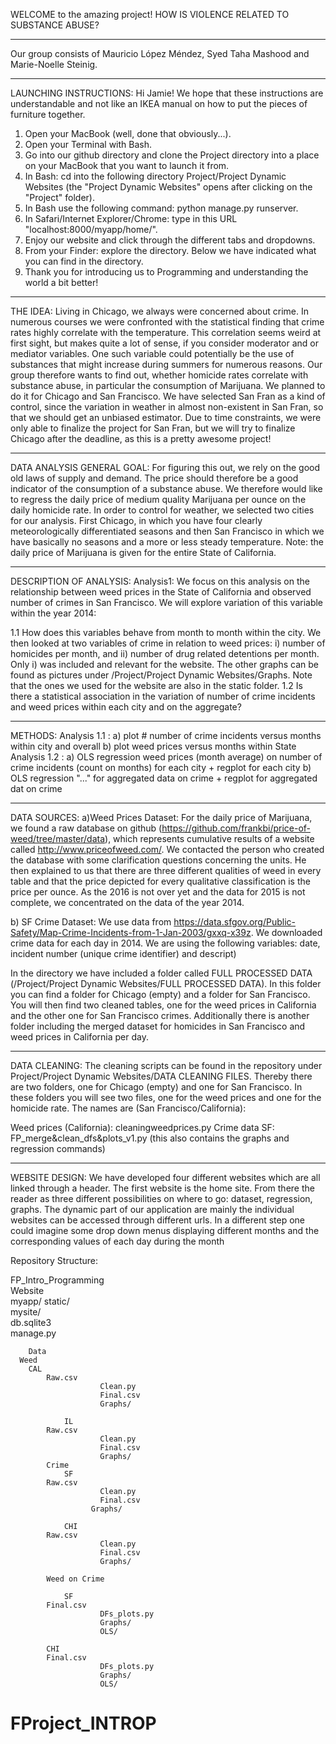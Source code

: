 WELCOME to the amazing project! HOW IS VIOLENCE RELATED TO SUBSTANCE ABUSE?

------------------------------------------------------------------------------------------------------------------------------

Our group consists of Mauricio López Méndez, Syed Taha Mashood and Marie-Noelle Steinig.

------------------------------------------------------------------------------------------------------------------------------

LAUNCHING INSTRUCTIONS:
Hi Jamie! We hope that these instructions are understandable and not like an IKEA manual on how to put the pieces of furniture together.

1. Open your MacBook (well, done that obviously...).
2. Open your Terminal with Bash.
3. Go into our github directory and clone the Project directory into a place on your MacBook that you want to launch it from.
4. In Bash: cd into the following directory Project/Project Dynamic Websites (the "Project Dynamic Websites" opens after clicking on the "Project" folder).
5. In Bash use the following command: python manage.py runserver.
6. In Safari/Internet Explorer/Chrome: type in this URL "localhost:8000/myapp/home/".
7. Enjoy our website and click through the different tabs and dropdowns.
8. From your Finder: explore the directory. Below we have indicated what you can find in the directory.
9. Thank you for introducing us to Programming and understanding the world a bit better!

------------------------------------------------------------------------------------------------------------------------------

THE IDEA:
Living in Chicago, we always were concerned about crime. In numerous courses we were confronted with the statistical finding that crime rates highly correlate with the temperature. This correlation seems weird at first sight, but makes quite a lot of sense, if you consider moderator and or mediator variables.
One such variable could potentially be the use of substances that might increase during summers for numerous reasons.
Our group therefore wants to find out, whether homicide rates correlate with substance abuse, in particular the consumption of Marijuana. We planned to do it for Chicago and San Francisco. We have selected San Fran as a kind of control, since the variation in weather in almost non-existent in San Fran, so that we should get an unbiased estimator. Due to time constraints, we were only able to finalize the project for San Fran, but we will try to finalize Chicago after the deadline, as this is a pretty awesome project!

------------------------------------------------------------------------------------------------------------------------------

DATA ANALYSIS GENERAL GOAL:
For figuring this out, we rely on the good old laws of supply and demand.
The price should therefore be a good indicator of the consumption of a substance abuse.
We therefore would like to regress the daily price of medium quality Marijuana per ounce on the daily homicide rate.
In order to control for weather, we selected two cities for our analysis. First Chicago, in which you have four clearly meteorologically differentiated seasons and then San Francisco in which we have basically no seasons and a more or less steady temperature. Note: the daily price of Marijuana is given for the entire State of California.

------------------------------------------------------------------------------------------------------------------------------

DESCRIPTION OF ANALYSIS:
Analysis1: We focus on this analysis on the relationship between weed prices in the State of California and observed number of crimes in San Francisco. We will explore variation of this variable within the year 2014:

1.1 How does this variables behave from month to month within the city.
We then looked at two variables of crime in relation to weed prices: i) number of homicides per month, and ii) number of drug related detentions per month. Only i) was included and relevant for the website. The other graphs can be found as pictures under /Project/Project Dynamic Websites/Graphs. Note that the ones we used for the website are also in the static folder.
1.2 Is there a statistical association in the variation of number of crime incidents and weed prices within each city and  on the aggregate?

------------------------------------------------------------------------------------------------------------------------------

METHODS:
               Analysis 1.1 : a) plot # number of crime incidents versus months within city and overall
                              b) plot weed prices versus months within State
               Analysis 1.2 : a) OLS regression weed prices (month average) on number of crime incidents (count on months) for each city + regplot for each city
                              b) OLS regression "..." for aggregated data on crime + regplot for aggregated dat on crime

------------------------------------------------------------------------------------------------------------------------------

DATA SOURCES:
a)Weed Prices Dataset: For the daily price of Marijuana, we found a raw database on github (https://github.com/frankbi/price-of-weed/tree/master/data), which represents  cumulative results of a website called http://www.priceofweed.com/. We contacted the person who created the database with some clarification questions concerning the units. He then explained to us that there are three different qualities of weed in every table and that the price depicted for every qualitative classification is the price per ounce.
As the 2016 is not over yet and the data for 2015 is not complete, we concentrated on the data of the year 2014.

b) SF Crime Dataset: We use data from https://data.sfgov.org/Public-Safety/Map-Crime-Incidents-from-1-Jan-2003/gxxq-x39z. We downloaded crime data for each day in 2014. We are using the following variables: date, incident number (unique crime identifier) and descript)

In the directory we have included a folder called FULL PROCESSED DATA (/Project/Project Dynamic Websites/FULL PROCESSED DATA).
In this folder you can find a folder for Chicago (empty) and a folder for San Francisco. You will then find two cleaned tables, one for the weed prices in California and the other one for San Francisco crimes. Additionally there is another folder including the merged dataset for homicides in San Francisco and weed prices in California per day.

------------------------------------------------------------------------------------------------------------------------------

DATA CLEANING:
The cleaning scripts can be found in the repository under Project/Project Dynamic Websites/DATA CLEANING FILES. Thereby there are two folders, one for Chicago (empty) and one for San Francisco. In these folders you will see two files, one for the weed prices and one for the homicide rate. The names are (San Francisco/California):

Weed prices (California): cleaningweedprices.py
Crime data SF: FP_merge&clean_dfs&plots_v1.py (this also contains the graphs and regression commands)

------------------------------------------------------------------------------------------------------------------------------

WEBSITE DESIGN:
We have developed four different websites which are all linked through a header. The first website is the home site. From there the reader as three different possibilities on where to go: dataset, regression, graphs.
The dynamic part of our application are mainly the individual websites can be accessed through different urls. In a different step one could imagine some drop down menus displaying different months and the corresponding values of each day during the month

Repository Structure:

FP_Intro_Programming			
		Website				
			myapp/
      static/			
      mysite/		
			db.sqlite3						
			manage.py			

		Data
      Weed
        CAL
            Raw.csv
						Clean.py
						Final.csv
						Graphs/

				IL
            Raw.csv
						Clean.py
						Final.csv
						Graphs/
			Crime			
				SF
            Raw.csv
						Clean.py
						Final.csv
					  Graphs/

				CHI
            Raw.csv
						Clean.py
						Final.csv
						Graphs/

			Weed on Crime		

				SF
          	Final.csv
						DFs_plots.py
						Graphs/
						OLS/

			CHI
            Final.csv
						DFs_plots.py
						Graphs/
						OLS/
# FProject_INTROP
